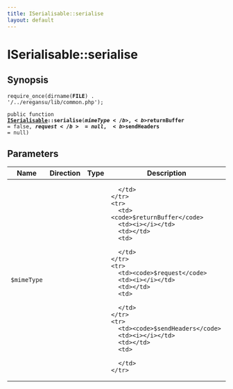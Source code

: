 ```yaml
---
title: ISerialisable::serialise
layout: default
---
```


# ISerialisable::serialise

## Synopsis

<code>require_once(dirname(__FILE__) . '/../eregansu/lib/common.php');</code>

<code>public function <b><a href="ISerialisable">ISerialisable</a>::serialise</b>(<b>$mimeType</b>, <b>$returnBuffer</b> = false, <b>$request</b> = null, <b>$sendHeaders</b> = null)</code>

## Parameters

<table>
  <thead>
    <tr>
      <th>Name</th>
      <th>Direction</th>
      <th>Type</th>
      <th>Description</th>
    </tr>
  </thead>
  <tbody>
    <tr>
      <td><code>$mimeType</code>
      <td><i></i></td>
      <td></td>
      <td>

      </td>
    </tr>
    <tr>
      <td><code>$returnBuffer</code>
      <td><i></i></td>
      <td></td>
      <td>

      </td>
    </tr>
    <tr>
      <td><code>$request</code>
      <td><i></i></td>
      <td></td>
      <td>

      </td>
    </tr>
    <tr>
      <td><code>$sendHeaders</code>
      <td><i></i></td>
      <td></td>
      <td>

      </td>
    </tr>
  </tbody>
</table>

